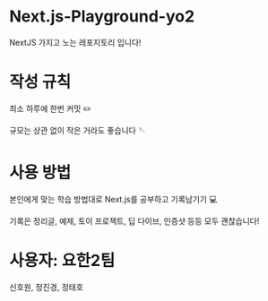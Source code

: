 # Next.js-Playground-yo2
NextJS 가지고 노는 레포지토리 입니다!

# 작성 규칙
최소 하루에 한번 커밋 ✏️

규모는 상관 없이 작은 거라도 좋습니다 🪡

# 사용 방법
본인에게 맞는 학습 방법대로 Next.js를 공부하고 기록남기기 💻

기록은 정리글, 예제, 토이 프로젝트, 딥 다이브, 인증샷 등등 모두 괜찮습니다!

# 사용자: 요한2팀
신호원, 정진경, 정태호
